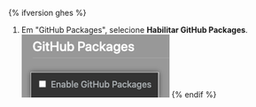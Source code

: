 {% ifversion ghes %}
1. Em "GitHub Packages", selecione **Habilitar GitHub Packages**. ![Caixa de seleção para habilitar o GitHub Packages do menu do console de gerenciamento](/assets/images/help/package-registry/enable-github-packages.png)
{% endif %}
